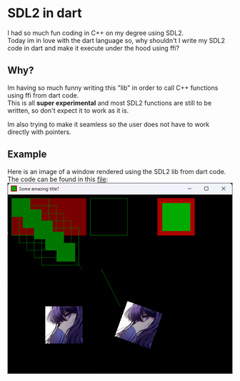 # SDL2 in dart

I had so much fun coding in C++ on my degree using SDL2.<br>
Today im in love with the dart language so, why shouldn't I write my SDL2 code in dart and make it execute under the hood using ffi?

## Why?

Im having so much funny writing this "lib" in order to call C++ functions using ffi from dart code.<br>
This is all **super experimental** and most SDL2 functions are still to be written, so don't expect it to work as it is.

Im also trying to make it seamless so the user does not have to work directly with pointers.

## Example

Here is an image of a window rendered using the SDL2 lib from dart code.<br>
The code can be found in this [file](bin/sdl2.dart):<br>
![window](images/dart.png)
